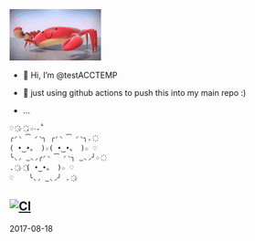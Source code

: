 ![](crab.gif)

- 👋 Hi, I’m @testACCTEMP

- 🌱 just using github actions to push this into my main repo :)
- ...

```
♡‌ ‌҉☆‌ ‌҉.☆‧₊˚‌ ‌
╭◜◝‌ ‌͡‌ ‌◜◝╮‌ ‌╭◜◝‌ ‌͡‌ ‌◜◝╮.‌ ‌҉‌ ‌
(‌ ‌•‿•‌。‌ ‌)☆(‌ ‌•‿•‌。‌ ‌)☆‌ ‌♡‌ ‌
╰◟◞‌ ‌͜‌ ‌◟◞╭◜◝‌ ‌͡‌ ‌◜◝╮‌ ‌͜‌ ‌◟◞╯☆‌ ‌҉‌ ‌
.‌ ‌҉☆‌ ‌҉(‌ ‌•‿•‌。‌ ‌)☆‌ ‌♡‌ ‌
♡‌ ‌　‌ ‌╰◟◞‌ ‌͜‌ ‌◟◞╯‌ ‌.‌ ‌҉☆‌ ‌
```

[![CI](https://github.com/testACCTEMP/final_hour/actions/workflows/main.yml/badge.svg)](https://github.com/testACCTEMP/final_hour/actions/workflows/main.yml)
-----
2017-08-18
